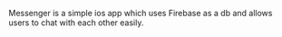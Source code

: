 Messenger is a simple ios app which uses Firebase as a db and allows users to chat with each other easily.

